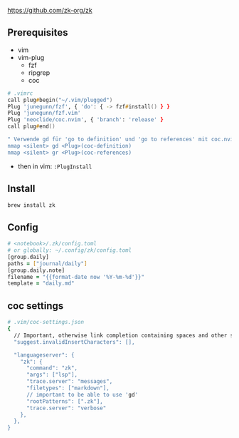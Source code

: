 https://github.com/zk-org/zk

## Prerequisites
* vim
* vim-plug
  * fzf
  * ripgrep
  * coc

```zsh
# .vimrc
call plug#begin("~/.vim/plugged")
Plug 'junegunn/fzf', { 'do': { -> fzf#install() } }
Plug 'junegunn/fzf.vim'
Plug 'neoclide/coc.nvim', { 'branch': 'release' }
call plug#end()

" Verwende gd für 'go to definition' und 'go to references' mit coc.nvim
nmap <silent> gd <Plug>(coc-definition)
nmap <silent> gr <Plug>(coc-references)
```
* then in vim: `:PlugInstall`

## Install
```zsh
brew install zk
```

## Config
```zsh
# <notebook>/.zk/config.toml
# or globally: ~/.config/zk/config.toml
[group.daily]
paths = ["journal/daily"]
[group.daily.note]
filename = "{{format-date now '%Y-%m-%d'}}"
template = "daily.md"
```

## coc settings
```zsh
# .vim/coc-settings.json
{
  // Important, otherwise link completion containing spaces and other special characters won't work.
  "suggest.invalidInsertCharacters": [],

  "languageserver": {
    "zk": {
      "command": "zk",
      "args": ["lsp"],
      "trace.server": "messages",
      "filetypes": ["markdown"],
      // important to be able to use 'gd'
      "rootPatterns": [".zk"],
      "trace.server": "verbose"
    },
  },
}
```
